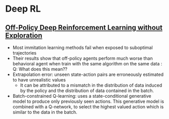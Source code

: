 # Deep RL

## [Off-Policy Deep Reinforcement Learning without Exploration](https://arxiv.org/pdf/1812.02900.pdf)
- Most immitation learning methods fail when exposed to suboptimal trajectories
- Their results show that off-policy agents perform much worse than behavioral agent when train with the same algorithm on the same data : Q: What does this mean??
- Extrapolation error: unseen state-action pairs are erroneously estimated to have unrealistic values
    - It can be attributed to a mismatch in the distribution of data induced by the policy and the distribution of data contained in the batch.
- Batch-constrained Q-learning: uses a state-conditional generative model to produce only previously seen actions. This generative model is combined with a Q-network, to select the highest valued action which is similar to the data in the batch.

